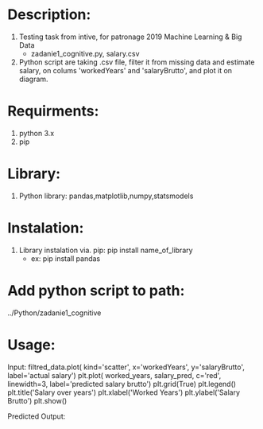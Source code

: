 # Description:
1. Testing task from intive, for patronage 2019 Machine Learning & Big Data
    * zadanie1_cognitive.py, salary.csv
2. Python script are taking .csv file, filter it from missing data and estimate salary, on colums 'workedYears' and 'salaryBrutto', and plot it on diagram.

# Requirments:
1. python 3.x
2. pip

# Library:
1. Python library: pandas,matplotlib,numpy,statsmodels

# Instalation:
1. Library instalation via. pip: pip install name_of_library
    * ex: pip install pandas

# Add python script to path:
  ../Python/zadanie1_cognitive

# Usage:
Input:
    filtred_data.plot(
                    kind='scatter',
                    x='workedYears', y='salaryBrutto',
                    label='actual salary')
    plt.plot(
        worked_years, salary_pred, c='red',
        linewidth=3, label='predicted salary brutto')
    plt.grid(True)
    plt.legend()
    plt.title('Salary over years')
    plt.xlabel('Worked Years')
    plt.ylabel('Salary Brutto')
    plt.show()

Predicted Output:






